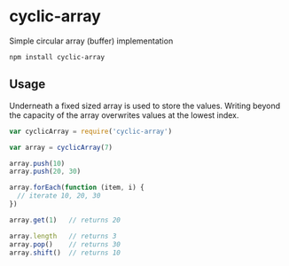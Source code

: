 # cyclic-array

Simple circular array (buffer) implementation

    npm install cyclic-array

## Usage

Underneath a fixed sized array is used to store the values. Writing beyond the capacity of the array overwrites values at the lowest index.

```javascript
var cyclicArray = require('cyclic-array')

var array = cyclicArray(7)

array.push(10)
array.push(20, 30)

array.forEach(function (item, i) {
  // iterate 10, 20, 30
})

array.get(1)   // returns 20

array.length   // returns 3
array.pop()    // returns 30
array.shift()  // returns 10
```

